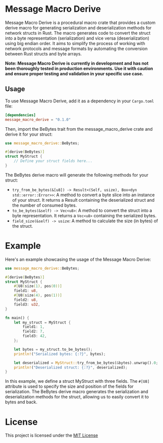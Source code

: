# Message Macro Derive

Message Macro Derive is a procedural macro crate that provides a custom derive macro for generating serialization and deserialization methods for network structs in Rust. The macro generates code to convert the struct into a byte representation (serialization) and vice versa (deserialization) using big endian order. It aims to simplify the process of working with network protocols and message formats by automating the conversion between Rust structs and byte arrays.

**Note: Message Macro Derive is currently in development and has not been thoroughly tested in production environments. Use it with caution and ensure proper testing and validation in your specific use case.**

## Usage

To use Message Macro Derive, add it as a dependency in your `Cargo.toml` file:

```toml
[dependencies]
message_macro_derive = "0.1.0"
```

Then, import the BeBytes trait from the message_macro_derive crate and derive it for your struct:
```rust
use message_macro_derive::BeBytes;

#[derive(BeBytes)]
struct MyStruct {
    // Define your struct fields here...
}
```

The BeBytes derive macro will generate the following methods for your struct:

- `try_from_be_bytes(&[u8]) -> Result<(Self, usize), Box<dyn std::error::Error>>`: A method to convert a byte slice into an instance of your struct. It returns a Result containing the deserialized struct and the number of consumed bytes.
- `to_be_bytes(&self) -> Vec<u8>`: A method to convert the struct into a byte representation. It returns a `Vec<u8>` containing the serialized bytes.
- `field_size(&self) -> usize`: A method to calculate the size (in bytes) of the struct.

# Example

Here's an example showcasing the usage of the Message Macro Derive:

```rust
use message_macro_derive::BeBytes;

#[derive(BeBytes)]
struct MyStruct {
    #[U8(size(1), pos(0))]
    field1: u8,
    #[U8(size(4), pos(1))]
    field2: u8,
    field3: u32,
}

fn main() {
    let my_struct = MyStruct {
        field1: 1,
        field2: 7,
        field3: 42,
    };

    let bytes = my_struct.to_be_bytes();
    println!("Serialized bytes: {:?}", bytes);

    let deserialized = MyStruct::try_from_be_bytes(&bytes).unwrap().0;
    println!("Deserialized struct: {:?}", deserialized);
}
```

In this example, we define a struct MyStruct with three fields. The `#[U8]` attribute is used to specify the size and position of the fields for serialization. The BeBytes derive macro generates the serialization and deserialization methods for the struct, allowing us to easily convert it to bytes and back.

# License

This project is licensed under the [MIT License](https://chat.openai.com/LICENSE)